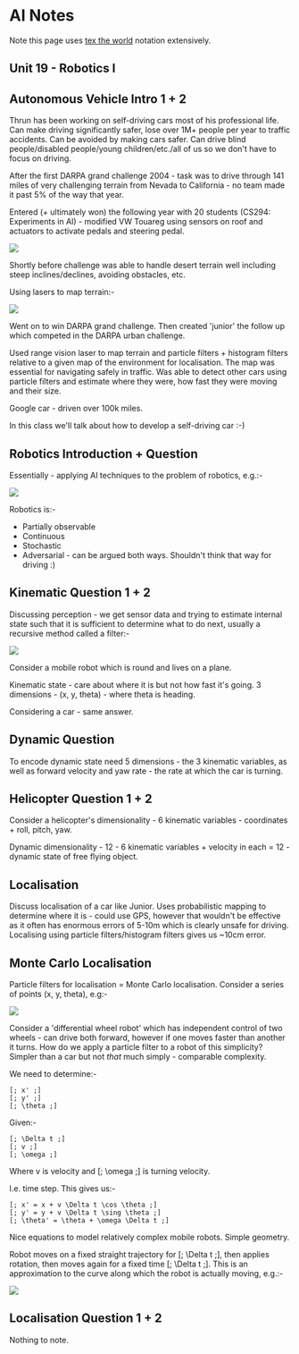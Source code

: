 AI Notes
========

Note this page uses [tex the world](http://thewe.net/tex/) notation extensively.

Unit 19 - Robotics I
--------------------

## Autonomous Vehicle Intro 1 + 2 ##

Thrun has been working on self-driving cars most of his professional life. Can make driving
significantly safer, lose over 1M+ people per year to traffic accidents. Can be avoided by making
cars safer. Can drive blind people/disabled people/young children/etc./all of us so we don't have to
focus on driving.

After the first DARPA grand challenge 2004 - task was to drive through 141 miles of very challenging
terrain from Nevada to California - no team made it past 5% of the way that year.

Entered (+ ultimately won) the following year with 20 students (CS294: Experiments in AI) - modified
VW Touareg using sensors on roof and actuators to activate pedals and steering pedal.

<img src="http://codegrunt.co.uk/images/ai/19-autonomous-vehicle-intro-1-2-1.png" />

Shortly before challenge was able to handle desert terrain well including steep inclines/declines,
avoiding obstacles, etc.

Using lasers to map terrain:-

<img src="http://codegrunt.co.uk/images/ai/19-autonomous-vehicle-intro-1-2-2.png" />

Went on to win DARPA grand challenge. Then created 'junior' the follow up which competed in the
DARPA urban challenge.

Used range vision laser to map terrain and particle filters + histogram filters relative to a given
map of the environment for localisation. The map was essential for navigating safely in traffic. Was
able to detect other cars using particle filters and estimate where they were, how fast they were
moving and their size.

Google car - driven over 100k miles.

In this class we'll talk about how to develop a self-driving car :-)

## Robotics Introduction + Question ##

Essentially - applying AI techniques to the problem of robotics, e.g.:-

<img src="http://codegrunt.co.uk/images/ai/19-robotics-introduction-question-1.png" />

Robotics is:-

* Partially observable
* Continuous
* Stochastic
* Adversarial - can be argued both ways. Shouldn't think that way for driving :)

## Kinematic Question 1 + 2 ##

Discussing perception - we get sensor data and trying to estimate internal state such that it is
sufficient to determine what to do next, usually a recursive method called a filter:-

<img src="http://codegrunt.co.uk/images/ai/19-kinematic-question-1-2-1.png" />

Consider a mobile robot which is round and lives on a plane.

Kinematic state - care about where it is but not how fast it's going. 3 dimensions - (x, y, theta) -
where theta is heading.

Considering a car - same answer.

## Dynamic Question ##

To encode dynamic state need 5 dimensions - the 3 kinematic variables, as well as forward velocity
and yaw rate - the rate at which the car is turning.

## Helicopter Question 1 + 2 ##

Consider a helicopter's dimensionality - 6 kinematic variables - coordinates + roll, pitch, yaw.

Dynamic dimensionality - 12 - 6 kinematic variables + velocity in each = 12 - dynamic state of free
flying object.

## Localisation ##

Discuss localisation of a car like Junior. Uses probabilistic mapping to determine where it is -
could use GPS, however that wouldn't be effective as it often has enormous errors of 5-10m which is
clearly unsafe for driving. Localising using particle filters/histogram filters gives us ~10cm
error.

## Monte Carlo Localisation ##

Particle filters for localisation = Monte Carlo localisation. Consider a series of points (x, y,
theta), e.g:-

<img src="http://codegrunt.co.uk/images/ai/19-monte-carlo-localisation-1.png" />

Consider a 'differential wheel robot' which has independent control of two wheels - can drive both
forward, however if one moves faster than another it turns. How do we apply a particle filter to a
robot of this simplicity? Simpler than a car but not *that* much simply - comparable complexity.

We need to determine:-

    [; x' ;]
    [; y' ;]
    [; \theta ;]

Given:-

    [; \Delta t ;]
    [; v ;]
    [; \omega ;]

Where v is velocity and [; \omega ;] is turning velocity.

I.e. time step. This gives us:-

    [; x' = x + v \Delta t \cos \theta ;]
    [; y' = y + v \Delta t \sing \theta ;]
    [; \theta' = \theta + \omega \Delta t ;]

Nice equations to model relatively complex mobile robots. Simple geometry.

Robot moves on a fixed straight trajectory for [; \Delta t ;], then applies rotation, then moves
again for a fixed time [; \Delta t ;]. This is an approximation to the curve along which the robot
is actually moving, e.g.:-

<img src="http://codegrunt.co.uk/images/ai/19-monte-carlo-localisation-2.png" />

## Localisation Question 1 + 2 ##

Nothing to note.
